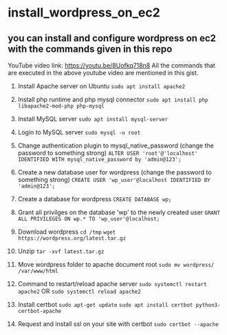 # install_wordpress_on_ec2
you can install and configure wordpress on ec2 with the commands given in this repo 
---


YouTube video link: https://youtu.be/8Uofkq718n8
All the commands that are executed in the above youtube video are mentioned in this gist. 

1. Install Apache server on Ubuntu
`sudo apt install apache2`

2. Install php runtime and php mysql connector
`sudo apt install php libapache2-mod-php php-mysql`

3. Install MySQL server
`sudo apt install mysql-server` 

4. Login to MySQL server
`sudo mysql -u root`

5. Change authentication plugin to mysql_native_password (change the password to something strong)
`ALTER USER 'root'@'localhost' IDENTIFIED WITH mysql_native_password by 'admin@123';`

6. Create a new database user for wordpress (change the password to something strong)
`CREATE USER 'wp_user'@localhost IDENTIFIED BY 'admin@123';`

7. Create a database for wordpress
`CREATE DATABASE wp;`

8. Grant all privilges on the database 'wp' to the newly created user
`GRANT ALL PRIVILEGES ON wp.* TO 'wp_user'@localhost;`

9. Download wordpress
`cd /tmp`
`wget https://wordpress.org/latest.tar.gz`

10. Unzip
`tar -xvf latest.tar.gz`

11. Move wordpress folder to apache document root
`sudo mv wordpress/ /var/www/html`

12. Command to restart/reload apache server
`sudo systemctl restart apache2`
OR
`sudo systemctl reload apache2`

13. Install certbot
`sudo apt-get update`
`sudo apt install certbot python3-certbot-apache`

14. Request and install ssl on your site with certbot
`sudo certbot --apache`

